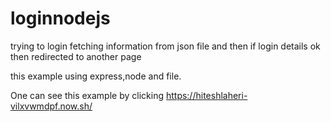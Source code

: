# loginnodejs

trying to login fetching information from json file
and then if login details ok then redirected to another page 

this example using express,node and file.

One can see this example by clicking https://hiteshlaheri-vilxvwmdpf.now.sh/
